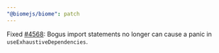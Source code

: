 ```yaml
---
"@biomejs/biome": patch
---
```


Fixed [#4568](https://github.com/biomejs/biome/issues/4568): Bogus import statements no longer can cause a panic in `useExhaustiveDependencies`.

